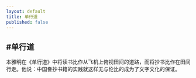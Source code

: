 ```yaml
---
layout: default
title: 单行道
published: false
---
```


#单行道
---
本雅明在《单行道》中将读书比作从飞机上俯视田间的道路，而将抄书比作在田间行走。他说：中国誊抄书籍的实践就这样无与伦比的成为了文字文化的保证。
